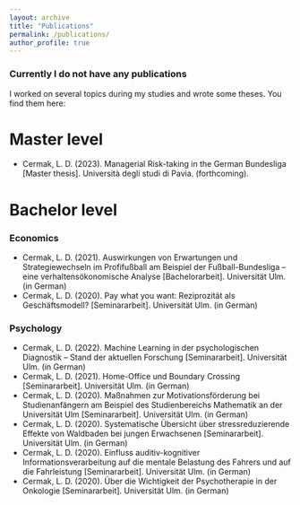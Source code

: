 ```yaml
---
layout: archive
title: "Publications"
permalink: /publications/
author_profile: true
---
```



<!---
{% if author.googlescholar %}
  You can also find my articles on <u><a href="{{author.googlescholar}}">my Google Scholar profile</a>.</u>
{% endif %}

{% include base_path %}

{% for post in site.publications reversed %}
  {% include archive-single.html %}
{% endfor %}
-->

### Currently I do not have any publications ###

I worked on several topics during my studies and wrote some theses. You find them here:

# Master level #
* Cermak, L. D. (2023). Managerial Risk-taking in the German Bundesliga [Master thesis]. Università degli studi di Pavia. (forthcoming).

# Bachelor level #

### Economics ###
* Cermak, L. D. (2021). Auswirkungen von Erwartungen und Strategiewechseln im Profifußball am Beispiel der Fußball-Bundesliga – eine verhaltensökonomische Analyse [Bachelorarbeit]. Universität Ulm. (in German)
* Cermak, L. D. (2020). Pay what you want: Reziprozität als Geschäftsmodell? [Seminararbeit]. Universität Ulm. (in German)


### Psychology ###
* Cermak, L. D. (2022). Machine Learning in der psychologischen Diagnostik – Stand der aktuellen Forschung [Seminararbeit]. Universität Ulm. (in German)
* Cermak, L. D. (2021). Home-Office und Boundary Crossing [Seminararbeit]. Universität Ulm. (in German)
* Cermak, L. D. (2020). Maßnahmen zur Motivationsförderung bei Studienanfängern am Beispiel des Studienbereichs Mathematik an der Universität Ulm [Seminararbeit]. Universität Ulm. (in German)
* Cermak, L. D. (2020). Systematische Übersicht über stressreduzierende Effekte von Waldbaden bei jungen Erwachsenen [Seminararbeit]. Universität Ulm. (in German)
* Cermak, L. D. (2020). Einfluss auditiv-kognitiver Informationsverarbeitung auf die mentale Belastung des Fahrers und auf die Fahrleistung [Seminararbeit]. Universität Ulm. (in German) 
* Cermak, L. D. (2020). Über die Wichtigkeit der Psychotherapie in der Onkologie [Seminararbeit]. Universität Ulm. (in German)
